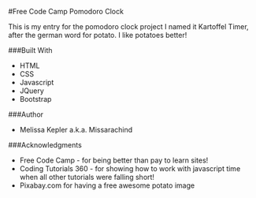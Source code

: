 #Free Code Camp Pomodoro Clock

This is my entry for the pomodoro clock project
I named it Kartoffel Timer, after the german word for potato. I like potatoes better!

###Built With
+  HTML  
+  CSS  
+  Javascript  
+  JQuery  
+  Bootstrap  

###Author
+  Melissa Kepler a.k.a. Missarachind  

###Acknowledgments
+  Free Code Camp - for being better than pay to learn sites!  
+  Coding Tutorials 360 - for showing how to work with javascript time when all other tutorials were falling short!  
+   Pixabay.com for having a free awesome potato image

